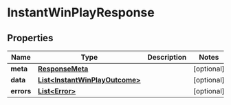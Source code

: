

# InstantWinPlayResponse


## Properties

Name | Type | Description | Notes
------------ | ------------- | ------------- | -------------
**meta** | [**ResponseMeta**](ResponseMeta.md) |  |  [optional]
**data** | [**List&lt;InstantWinPlayOutcome&gt;**](InstantWinPlayOutcome.md) |  |  [optional]
**errors** | [**List&lt;Error&gt;**](Error.md) |  |  [optional]



